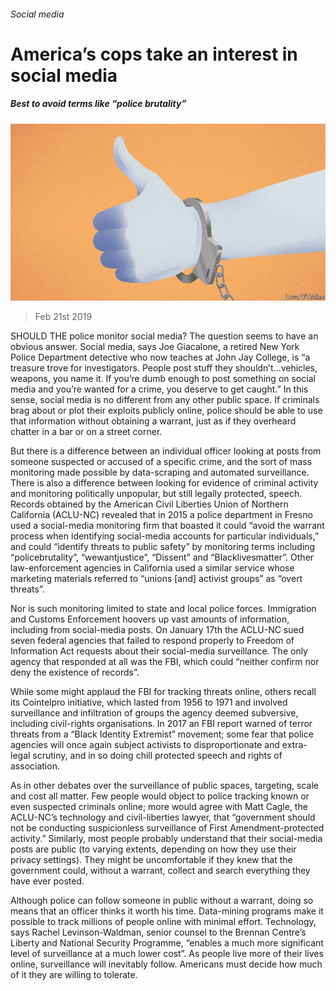 ###### Social media

# America’s cops take an interest in social media 

##### Best to avoid terms like “police brutality” 

![image](images/20190223_USD001_0.jpg) 

> Feb 21st 2019 

SHOULD THE police monitor social media? The question seems to have an obvious answer. Social media, says Joe Giacalone, a retired New York Police Department detective who now teaches at John Jay College, is “a treasure trove for investigators. People post stuff they shouldn’t…vehicles, weapons, you name it. If you’re dumb enough to post something on social media and you’re wanted for a crime, you deserve to get caught.” In this sense, social media is no different from any other public space. If criminals brag about or plot their exploits publicly online, police should be able to use that information without obtaining a warrant, just as if they overheard chatter in a bar or on a street corner. 

But there is a difference between an individual officer looking at posts from someone suspected or accused of a specific crime, and the sort of mass monitoring made possible by data-scraping and automated surveillance. There is also a difference between looking for evidence of criminal activity and monitoring politically unpopular, but still legally protected, speech. Records obtained by the American Civil Liberties Union of Northern California (ACLU-NC) revealed that in 2015 a police department in Fresno used a social-media monitoring firm that boasted it could “avoid the warrant process when identifying social-media accounts for particular individuals,” and could “identify threats to public safety” by monitoring terms including “policebrutality”, “wewantjustice”, “Dissent” and “Blacklivesmatter”. Other law-enforcement agencies in California used a similar service whose marketing materials referred to “unions [and] activist groups” as “overt threats”. 

Nor is such monitoring limited to state and local police forces. Immigration and Customs Enforcement hoovers up vast amounts of information, including from social-media posts. On January 17th the ACLU-NC sued seven federal agencies that failed to respond properly to Freedom of Information Act requests about their social-media surveillance. The only agency that responded at all was the FBI, which could “neither confirm nor deny the existence of records”. 

While some might applaud the FBI for tracking threats online, others recall its Cointelpro initiative, which lasted from 1956 to 1971 and involved surveillance and infiltration of groups the agency deemed subversive, including civil-rights organisations. In 2017 an FBI report warned of terror threats from a “Black Identity Extremist” movement; some fear that police agencies will once again subject activists to disproportionate and extra-legal scrutiny, and in so doing chill protected speech and rights of association. 

As in other debates over the surveillance of public spaces, targeting, scale and cost all matter. Few people would object to police tracking known or even suspected criminals online; more would agree with Matt Cagle, the ACLU-NC’s technology and civil-liberties lawyer, that “government should not be conducting suspicionless surveillance of First Amendment-protected activity.” Similarly, most people probably understand that their social-media posts are public (to varying extents, depending on how they use their privacy settings). They might be uncomfortable if they knew that the government could, without a warrant, collect and search everything they have ever posted. 

Although police can follow someone in public without a warrant, doing so means that an officer thinks it worth his time. Data-mining programs make it possible to track millions of people online with minimal effort. Technology, says Rachel Levinson-Waldman, senior counsel to the Brennan Centre’s Liberty and National Security Programme, “enables a much more significant level of surveillance at a much lower cost”. As people live more of their lives online, surveillance will inevitably follow. Americans must decide how much of it they are willing to tolerate. 

  

